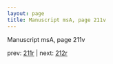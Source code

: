 ```yaml
---
layout: page
title: Manuscript msA, page 211v
---
```


Manuscript msA, page 211v

prev:  [211r](../211r) | next:  [212r](../212r)